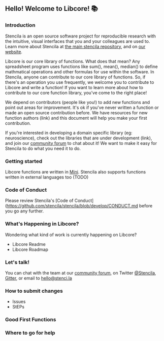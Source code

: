 ## Hello! Welcome to Libcore! :books: 

### Introduction

Stencila is an open source software project for reproducible research with the intuitive, visual interfaces that you and your colleagues are used to. Learn more about Stencila at [the main stencila repository](https://github.com/stencila/stencila), and on [our website](stenci.la). 

Libcore is our core library of functions. What does that mean? Any spreadsheet program uses functions like sum(), mean(), median() to define mathmatical operations and other formulas for use within the software. In Stencila, anyone can contribute to our core library of functions. So, if there's an operation you use frequently, we welcome you to contribute to Libcore and write a function! If you want to learn more about how to contribute to our core function library, you've come to the right place!  

We depend on contributors (people like you!) to add new functions and point out areas for improvement. It's ok if you've never written a function or made an open source contribution before. We have resources for new function authors (link) and this document will help you make your first contribution. 

If you're interested in developing a domain specific library (eg: neuroscience), check out the libraries that are under development (link), and join our [community forum](https://community.stenci.la/) to chat about it! We want to make it easy for Stencila to do what you need it to do. 


### Getting started

Libcore functions are written in [Mini](https://github.com/stencila/mini). Stencila also supports functions written in external languages too (TODO)

### Code of Conduct
Please review Stencila's [Code of Conduct](https://github.com/stencila/stencila/blob/develop/CONDUCT.md before you go any further.

### What's Happening in Libcore? 
Wondering what kind of work is currently happening on Libcore?
- Libcore Readme
- Libcore Roadmap
    
### Let's talk!
You can chat with the team at our [community forum](community.stenci.la), on Twitter [@Stencila](https://twitter.com/stencila), [Gitter](https://gitter.im/stencila/stencila/), or email to [hello@stenci.la](mailto:hello@stenci.la)
  
### How to submit changes
- Issues
- StEPs

### Good First Functions

### Where to go for help


